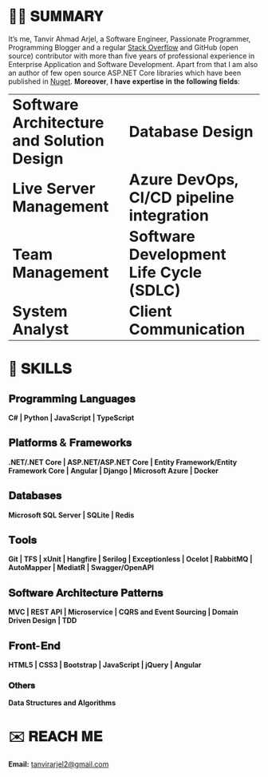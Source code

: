 # 👨‍💻 𝐒𝐔𝐌𝐌𝐀𝐑𝐘

It’s me, Tanvir Ahmad Arjel, a Software Engineer, Passionate Programmer, Programming Blogger and a regular [Stack Overflow](https://stackoverflow.com/users/5928070/tanvirarjel) and GitHub (open source) contributor with more than five years of professional experience in Enterprise Application and Software Development. Apart from that I am also an author of few open source ASP.NET Core libraries which have been published in [Nuget](https://www.nuget.org/profiles/TanvirArjel). 𝐌𝐨𝐫𝐞𝐨𝐯𝐞𝐫, 𝐈 𝐡𝐚𝐯𝐞 𝐞𝐱𝐩𝐞𝐫𝐭𝐢𝐬𝐞 𝐢𝐧 𝐭𝐡𝐞 𝐟𝐨𝐥𝐥𝐨𝐰𝐢𝐧𝐠 𝐟𝐢𝐞𝐥𝐝𝐬:

<table border="0">
 <tr>
    <td><b style="font-size:30px">Software Architecture and Solution Design</b></td>
    <td><b style="font-size:30px">Database Design</b></td>
 </tr>
 <tr>
    <td><b style="font-size:30px">Live Server Management</b></td>
    <td><b style="font-size:30px">Azure DevOps, CI/CD pipeline integration</b></td>
 </tr>
  <tr>
    <td><b style="font-size:30px">Team Management</b></td>
    <td><b style="font-size:30px">Software Development Life Cycle (SDLC)</b></td>
 </tr>
  <tr>
    <td><b style="font-size:30px">System Analyst</b></td>
    <td><b style="font-size:30px">Client Communication</b></td>
 </tr>
</table>

# 💪 𝐒𝐊𝐈𝐋𝐋𝐒

## 𝐏𝐫𝐨𝐠𝐫𝐚𝐦𝐦𝐢𝐧𝐠 𝐋𝐚𝐧𝐠𝐮𝐚𝐠𝐞𝐬
  **C# | Python | JavaScript | TypeScript**
  
## 𝐏𝐥𝐚𝐭𝐟𝐨𝐫𝐦𝐬 & 𝐅𝐫𝐚𝐦𝐞𝐰𝐨𝐫𝐤𝐬
**.NET/.NET Core | ASP.NET/ASP.NET Core | Entity Framework/Entity Framework Core | Angular | Django | Microsoft Azure | Docker**

## 𝐃𝐚𝐭𝐚𝐛𝐚𝐬𝐞𝐬
**Microsoft SQL Server | SQLite | Redis**

## 𝐓𝐨𝐨𝐥𝐬
**Git | TFS | xUnit | Hangfire | Serilog | Exceptionless | Ocelot | RabbitMQ | AutoMapper | MediatR | Swagger/OpenAPI**

## 𝐒𝐨𝐟𝐭𝐰𝐚𝐫𝐞 𝐀𝐫𝐜𝐡𝐢𝐭𝐞𝐜𝐭𝐮𝐫𝐞 𝐏𝐚𝐭𝐭𝐞𝐫𝐧𝐬
**MVC | REST API | Microservice | CQRS and Event Sourcing | Domain Driven Design | TDD**

## 𝐅𝐫𝐨𝐧𝐭-𝐄𝐧𝐝
**HTML5 | CSS3 | Bootstrap | JavaScript | jQuery | Angular**

### 𝐎𝐭𝐡𝐞𝐫𝐬
**Data Structures and Algorithms**

# ✉️ 𝐑𝐄𝐀𝐂𝐇 𝐌𝐄

 **Email:** tanvirarjel2@gmail.com
